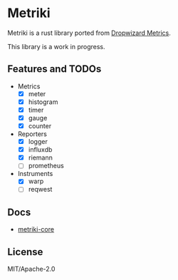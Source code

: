 # Metriki

Metriki is a rust library ported from [Dropwizard Metrics](https://github.com/dropwizard/metrics).

This library is a work in progress.

## Features and TODOs

- Metrics
  - [x] meter
  - [x] histogram
  - [x] timer
  - [x] gauge
  - [x] counter
- Reporters
  - [x] logger
  - [x] influxdb
  - [x] riemann
  - [ ] prometheus
- Instruments
  - [x] warp
  - [ ] reqwest

## Docs

- [metriki-core](https://docs.rs/metriki-core/)

## License

MIT/Apache-2.0
